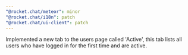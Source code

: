 ```yaml
---
"@rocket.chat/meteor": minor
"@rocket.chat/i18n": patch
"@rocket.chat/ui-client": patch
---
```


Implemented a new tab to the users page called 'Active', this tab lists all users who have logged in for the first time and are active.
